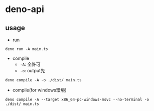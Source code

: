 # deno-api

## usage

- run
```shell
deno run -A main.ts
```

- compile
    - `-A`: 全許可
    - `-o`: output先
```shell
deno compile -A -o ./dist/ main.ts
```

- compile(for windows環境)
```shell
deno compile -A --target x86_64-pc-windows-msvc --no-terminal -o ./dist/ main.ts
```
